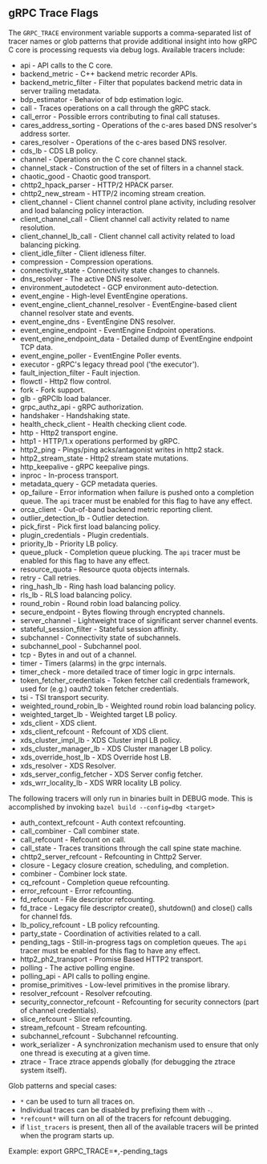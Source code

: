 <!---
Automatically generated by tools/codegen/core/gen_trace_flags.py
--->

gRPC Trace Flags
----------------

The `GRPC_TRACE` environment variable supports a comma-separated list of tracer
names or glob patterns that provide additional insight into how gRPC C core is
processing requests via debug logs. Available tracers include:

  - api - API calls to the C core.
  - backend_metric - C++ backend metric recorder APIs.
  - backend_metric_filter - Filter that populates backend metric data in server trailing metadata.
  - bdp_estimator - Behavior of bdp estimation logic.
  - call - Traces operations on a call through the gRPC stack.
  - call_error - Possible errors contributing to final call statuses.
  - cares_address_sorting - Operations of the c-ares based DNS resolver's address sorter.
  - cares_resolver - Operations of the c-ares based DNS resolver.
  - cds_lb - CDS LB policy.
  - channel - Operations on the C core channel stack.
  - channel_stack - Construction of the set of filters in a channel stack.
  - chaotic_good - Chaotic good transport.
  - chttp2_hpack_parser - HTTP/2 HPACK parser.
  - chttp2_new_stream - HTTP/2 incoming stream creation.
  - client_channel - Client channel control plane activity, including resolver and load balancing policy interaction.
  - client_channel_call - Client channel call activity related to name resolution.
  - client_channel_lb_call - Client channel call activity related to load balancing picking.
  - client_idle_filter - Client idleness filter.
  - compression - Compression operations.
  - connectivity_state - Connectivity state changes to channels.
  - dns_resolver - The active DNS resolver.
  - environment_autodetect - GCP environment auto-detection.
  - event_engine - High-level EventEngine operations.
  - event_engine_client_channel_resolver - EventEngine-based client channel resolver state and events.
  - event_engine_dns - EventEngine DNS resolver.
  - event_engine_endpoint - EventEngine Endpoint operations.
  - event_engine_endpoint_data - Detailed dump of EventEngine endpoint TCP data.
  - event_engine_poller - EventEngine Poller events.
  - executor - gRPC's legacy thread pool ('the executor').
  - fault_injection_filter - Fault injection.
  - flowctl - Http2 flow control.
  - fork - Fork support.
  - glb - gRPClb load balancer.
  - grpc_authz_api - gRPC authorization.
  - handshaker - Handshaking state.
  - health_check_client - Health checking client code.
  - http - Http2 transport engine.
  - http1 - HTTP/1.x operations performed by gRPC.
  - http2_ping - Pings/ping acks/antagonist writes in http2 stack.
  - http2_stream_state - Http2 stream state mutations.
  - http_keepalive - gRPC keepalive pings.
  - inproc - In-process transport.
  - metadata_query - GCP metadata queries.
  - op_failure - Error information when failure is pushed onto a completion queue. The `api` tracer must be enabled for this flag to have any effect.
  - orca_client - Out-of-band backend metric reporting client.
  - outlier_detection_lb - Outlier detection.
  - pick_first - Pick first load balancing policy.
  - plugin_credentials - Plugin credentials.
  - priority_lb - Priority LB policy.
  - queue_pluck - Completion queue plucking. The `api` tracer must be enabled for this flag to have any effect.
  - resource_quota - Resource quota objects internals.
  - retry - Call retries.
  - ring_hash_lb - Ring hash load balancing policy.
  - rls_lb - RLS load balancing policy.
  - round_robin - Round robin load balancing policy.
  - secure_endpoint - Bytes flowing through encrypted channels.
  - server_channel - Lightweight trace of significant server channel events.
  - stateful_session_filter - Stateful session affinity.
  - subchannel - Connectivity state of subchannels.
  - subchannel_pool - Subchannel pool.
  - tcp - Bytes in and out of a channel.
  - timer - Timers (alarms) in the grpc internals.
  - timer_check - more detailed trace of timer logic in grpc internals.
  - token_fetcher_credentials - Token fetcher call credentials framework, used for (e.g.) oauth2 token fetcher credentials.
  - tsi - TSI transport security.
  - weighted_round_robin_lb - Weighted round robin load balancing policy.
  - weighted_target_lb - Weighted target LB policy.
  - xds_client - XDS client.
  - xds_client_refcount - Refcount of XDS client.
  - xds_cluster_impl_lb - XDS Cluster impl LB policy.
  - xds_cluster_manager_lb - XDS Cluster manager LB policy.
  - xds_override_host_lb - XDS Override host LB.
  - xds_resolver - XDS Resolver.
  - xds_server_config_fetcher - XDS Server config fetcher.
  - xds_wrr_locality_lb - XDS WRR locality LB policy.

The following tracers will only run in binaries built in DEBUG mode. This is
accomplished by invoking `bazel build --config=dbg <target>`
  - auth_context_refcount - Auth context refcounting.
  - call_combiner - Call combiner state.
  - call_refcount - Refcount on call.
  - call_state - Traces transitions through the call spine state machine.
  - chttp2_server_refcount - Refcounting in Chttp2 Server.
  - closure - Legacy closure creation, scheduling, and completion.
  - combiner - Combiner lock state.
  - cq_refcount - Completion queue refcounting.
  - error_refcount - Error refcounting.
  - fd_refcount - File descriptor refcounting.
  - fd_trace - Legacy file descriptor create(), shutdown() and close() calls for channel fds.
  - lb_policy_refcount - LB policy refcounting.
  - party_state - Coordination of activities related to a call.
  - pending_tags - Still-in-progress tags on completion queues. The `api` tracer must be enabled for this flag to have any effect.
  - http2_ph2_transport - Promise Based HTTP2 transport.
  - polling - The active polling engine.
  - polling_api - API calls to polling engine.
  - promise_primitives - Low-level primitives in the promise library.
  - resolver_refcount - Resolver refcouting.
  - security_connector_refcount - Refcounting for security connectors (part of channel credentials).
  - slice_refcount - Slice refcounting.
  - stream_refcount - Stream refcounting.
  - subchannel_refcount - Subchannel refcounting.
  - work_serializer - A synchronization mechanism used to ensure that only one thread is executing at a given time.
  - ztrace - Trace ztrace appends globally (for debugging the ztrace system itself).

Glob patterns and special cases:
  - `*` can be used to turn all traces on.
  - Individual traces can be disabled by prefixing them with `-`.
  - `*refcount*` will turn on all of the tracers for refcount debugging.
  - if `list_tracers` is present, then all of the available tracers will be
    printed when the program starts up.

Example:
export GRPC_TRACE=*,-pending_tags
